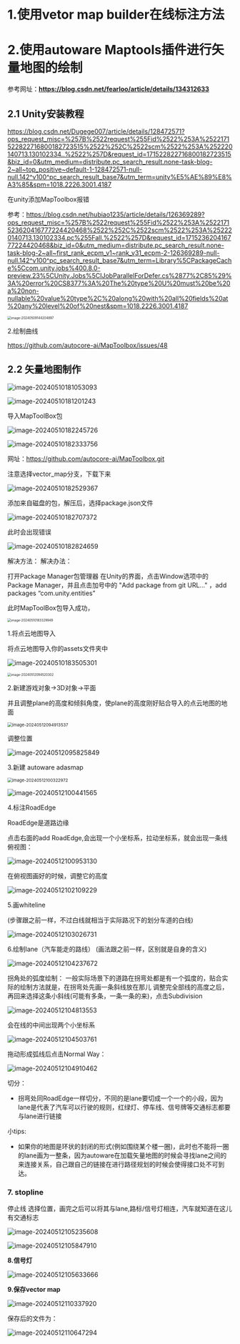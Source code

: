 # 1.使用vetor map builder在线标注方法







# 2.使用autoware Maptools插件进行矢量地图的绘制

参考网址：**https://blog.csdn.net/fearloo/article/details/134312633**

## 2.1 Unity安装教程

https://blog.csdn.net/Dugege007/article/details/128472571?ops_request_misc=%257B%2522request%255Fid%2522%253A%2522171522822716800182723515%2522%252C%2522scm%2522%253A%252220140713.130102334..%2522%257D&request_id=171522822716800182723515&biz_id=0&utm_medium=distribute.pc_search_result.none-task-blog-2~all~top_positive~default-1-128472571-null-null.142^v100^pc_search_result_base7&utm_term=unity%E5%AE%89%E8%A3%85&spm=1018.2226.3001.4187

在unity添加MapToolbox报错

参考：https://blog.csdn.net/hubiao1235/article/details/126369289?ops_request_misc=%257B%2522request%255Fid%2522%253A%2522171523620416777224420468%2522%252C%2522scm%2522%253A%252220140713.130102334.pc%255Fall.%2522%257D&request_id=171523620416777224420468&biz_id=0&utm_medium=distribute.pc_search_result.none-task-blog-2~all~first_rank_ecpm_v1~rank_v31_ecpm-2-126369289-null-null.142^v100^pc_search_result_base7&utm_term=Library%5CPackageCache%5Ccom.unity.jobs%400.8.0-preview.23%5CUnity.Jobs%5CIJobParallelForDefer.cs%2877%2C85%29%3A%20error%20CS8377%3A%20The%20type%20U%20must%20be%20a%20non-nullable%20value%20type%2C%20along%20with%20all%20fields%20at%20any%20level%20of%20nest&spm=1018.2226.3001.4187

<img src="C:/Users/su/Desktop/%E8%87%AA%E5%8A%A8%E9%A9%BE%E9%A9%B6/image/image-20240509144204897.png" alt="image-20240509144204897" style="zoom:50%;" />

2.绘制曲线

https://github.com/autocore-ai/MapToolbox/issues/48



## 2.2 矢量地图制作



![image-20240510181053093](https://cdn.jsdelivr.net/gh/su-ron/image/imgimage-20240510181053093.png)

![image-20240510181201243](https://cdn.jsdelivr.net/gh/su-ron/image/imgimage-20240510181201243.png)

导入MapToolBox包

![image-20240510182245726](https://cdn.jsdelivr.net/gh/su-ron/image/imgimage-20240510182245726.png)



![image-20240510182333756](https://cdn.jsdelivr.net/gh/su-ron/image/imgimage-20240510182333756.png)



网址：https://github.com/autocore-ai/MapToolbox.git

注意选择vector_map分支，下载下来

![image-20240510182529367](https://cdn.jsdelivr.net/gh/su-ron/image/imgimage-20240510182529367.png)



添加来自磁盘的包，解压后，选择package.json文件

![image-20240510182707372](https://cdn.jsdelivr.net/gh/su-ron/image/imgimage-20240510182707372.png)

此时会出现错误

![image-20240510182824659](https://cdn.jsdelivr.net/gh/su-ron/image/imgimage-20240510182824659.png)

解决方法： 解决办法：

打开Package Manager包管理器
在Unity的界面，点击Window选项中的Package Manager，并且点击加号中的 "Add package from git URL..." ，add packages  “com.unity.entities”



此时MapToolBox包导入成功，

<img src="https://cdn.jsdelivr.net/gh/su-ron/image/imgimage-20240510183329949.png" alt="image-20240510183329949" style="zoom:50%;" />

1.将点云地图导入

将点云地图导入你的assets文件夹中

![image-20240510183505301](https://cdn.jsdelivr.net/gh/su-ron/image/imgimage-20240510183505301.png)

<img src="https://cdn.jsdelivr.net/gh/su-ron/image/imgimage-20240512094520302.png" alt="image-20240512094520302" style="zoom:50%;" />

2.新建游戏对象->3D对象->平面

并且调整plane的高度和倾斜角度，使plane的高度刚好贴合导入的点云地图的地面

<img src="https://cdn.jsdelivr.net/gh/su-ron/image/imgimage-20240512094913537.png" alt="image-20240512094913537" style="zoom: 67%;" />

调整位置

![image-20240512095825849](https://cdn.jsdelivr.net/gh/su-ron/image/imgimage-20240512095825849.png)



3.新建 autoware adasmap

<img src="https://cdn.jsdelivr.net/gh/su-ron/image/imgimage-20240512100322972.png" alt="image-20240512100322972" style="zoom:67%;" />

![image-20240512100441565](https://cdn.jsdelivr.net/gh/su-ron/image/imgimage-20240512100441565.png)



4.标注RoadEdge

RoadEdge是道路边缘

点击右面的add RoadEdge,会出现一个小坐标系，拉动坐标系，就会出现一条线
俯视图：

![image-20240512100953130](https://cdn.jsdelivr.net/gh/su-ron/image/imgimage-20240512100953130.png)

在俯视图画好的时候，调整它的高度

![image-20240512102109229](https://cdn.jsdelivr.net/gh/su-ron/image/imgimage-20240512102109229.png)



5.画whiteline

(步骤跟之前一样，不过白线就相当于实际路况下的划分车道的白线)

![image-20240512103026731](https://cdn.jsdelivr.net/gh/su-ron/image/imgimage-20240512103026731.png)



6.绘制lane（汽车能走的路线）
(画法跟之前一样，区别就是自身的含义)

![image-20240512104237672](https://cdn.jsdelivr.net/gh/su-ron/image/imgimage-20240512104237672.png)

拐角处的弧度绘制：
一般实际场景下的道路在拐弯处都是有一个弧度的，贴合实际的绘制方法就是，在拐弯处先画一条斜线放在那儿
调整完全部线的高度之后，再回来选择这条小斜线(可能有多条，一条一条的来)，点击Subdivision

![image-20240512104813553](https://cdn.jsdelivr.net/gh/su-ron/image/imgimage-20240512104813553.png)

会在线的中间出现两个小坐标系

![image-20240512104503761](https://cdn.jsdelivr.net/gh/su-ron/image/imgimage-20240512104503761.png)

拖动形成弧线后点击Normal Way：

![image-20240512104910462](https://cdn.jsdelivr.net/gh/su-ron/image/imgimage-20240512104910462.png)





切分：

- ​     拐弯处同RoadEdge一样切分，不同的是lane要切成一个一个的小段，因为lane是代表了汽车可以行驶的规则，红绿灯、停车线、信号牌等交通标志都要与lane进行链接

小tips:

- 如果你的地图是环状的封闭的形式(例如围绕某个楼一圈)，此时也不能将一圈的lane画为一整条，因为autoware在加载矢量地图的时候会寻找lane之间的来连接关系，自己跟自己的链接在进行路径规划的时候会使得接口处不可到达。



### 7. stopline

停止线
选择位置，画完之后可以将其与lane,路标/信号灯相连，汽车就知道在这儿有交通标志

![image-20240512105235608](https://cdn.jsdelivr.net/gh/su-ron/image/imgimage-20240512105235608.png)

![image-20240512105847910](https://cdn.jsdelivr.net/gh/su-ron/image/imgimage-20240512105847910.png)

**8.信号灯**

![image-20240512105633666](https://cdn.jsdelivr.net/gh/su-ron/image/imgimage-20240512105633666.png)



**9.保存vector map**

![image-20240512110337920](C:/Users/su/Desktop/%E8%87%AA%E5%8A%A8%E9%A9%BE%E9%A9%B6/image/image-20240512110337920.png)

保存后的文件为：

![image-20240512110647294](C:/Users/su/Desktop/%E8%87%AA%E5%8A%A8%E9%A9%BE%E9%A9%B6/image/image-20240512110647294.png)
